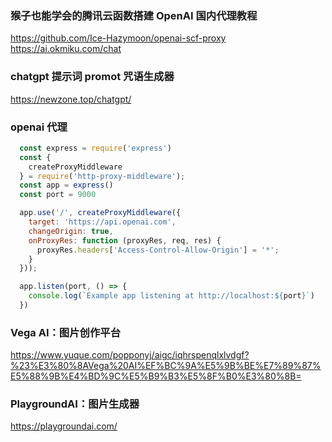 ### 猴子也能学会的腾讯云函数搭建 OpenAI 国内代理教程

https://github.com/Ice-Hazymoon/openai-scf-proxy
https://ai.okmiku.com/chat


### chatgpt 提示词  promot 咒语生成器
https://newzone.top/chatgpt/


### openai 代理

```js
  const express = require('express')
  const {
    createProxyMiddleware
  } = require('http-proxy-middleware');
  const app = express()
  const port = 9000

  app.use('/', createProxyMiddleware({
    target: 'https://api.openai.com',
    changeOrigin: true,
    onProxyRes: function (proxyRes, req, res) {
      proxyRes.headers['Access-Control-Allow-Origin'] = '*';
    }
  }));

  app.listen(port, () => {
    console.log(`Example app listening at http://localhost:${port}`)
  })
```


### Vega AI：图片创作平台
https://www.yuque.com/popponyj/aigc/iqhrspenqlxlvdgf?%23%E3%80%8AVega%20AI%EF%BC%9A%E5%9B%BE%E7%89%87%E5%88%9B%E4%BD%9C%E5%B9%B3%E5%8F%B0%E3%80%8B=


### PlaygroundAI：图片生成器
https://playgroundai.com/

